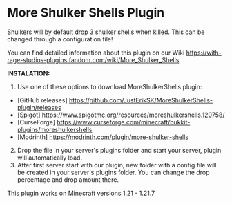 # More Shulker Shells Plugin
Shulkers will by default drop 3 shulker shells when killed. This can be changed through a configuration file!

You can find detailed information about this plugin on our Wiki https://with-rage-studios-plugins.fandom.com/wiki/More_Shulker_Shells

**INSTALATION:**
1. Use one of these options to download MoreShulkerShells plugin:
- [GitHub releases] https://github.com/JustErikSK/MoreShulkerShells-plugin/releases
- [Spigot] https://www.spigotmc.org/resources/moreshulkershells.120758/
- [CurseForge] https://www.curseforge.com/minecraft/bukkit-plugins/moreshulkershells
- [Modrinth] https://modrinth.com/plugin/more-shulker-shells
2. Drop the file in your server's plugins folder and start your server, plugin will automatically load.
3. After first server start with our plugin, new folder with a config file will be created in your server's plugins folder. You can change the drop percentage and drop amount there.

This plugin works on Minecraft versions 1.21 - 1.21.7
